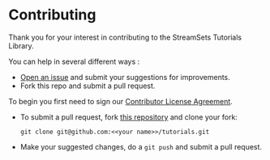 <!---
  Licensed under the Apache License, Version 2.0 (the "License");
  you may not use this file except in compliance with the License.
  You may obtain a copy of the License at

    http://www.apache.org/licenses/LICENSE-2.0

  Unless required by applicable law or agreed to in writing, software
  distributed under the License is distributed on an "AS IS" BASIS,
  WITHOUT WARRANTIES OR CONDITIONS OF ANY KIND, either express or implied.
  See the License for the specific language governing permissions and
  limitations under the License. See accompanying LICENSE file.
--->

# Contributing

Thank you for your interest in contributing to the StreamSets Tutorials Library.

You can help in several different ways :
- [Open an issue](http://issues.streamsets.com) and submit your suggestions for improvements.
- Fork this repo and submit a pull request.

To begin you first need to sign our [Contributor License Agreement](http://streamsets.com/contributing/).

- To submit a pull request, fork [this repository](http://github.com/streamsets/tutorials) and clone your fork:

    `git clone git@github.com:<<your name>>/tutorials.git`

- Make your suggested changes, do a `git push` and submit a pull request.
